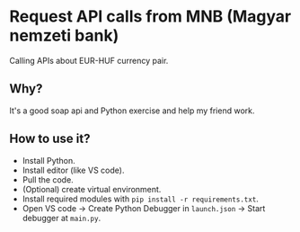 # Request API calls from MNB (Magyar nemzeti bank)
Calling APIs about EUR-HUF currency pair. 

## Why?
It's a good soap api and Python exercise and help my friend work.

## How to use it?
- Install Python.
- Install editor (like VS code).
- Pull the code.
- (Optional) create virtual environment.
- Install required modules with `pip install -r requirements.txt`.
- Open VS code -> Create Python Debugger in `launch.json` -> Start debugger at `main.py`.